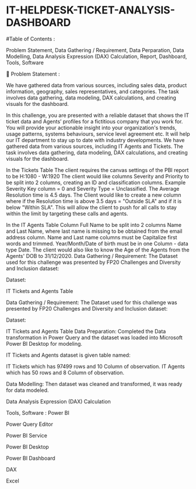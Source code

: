 # IT-HELPDESK-TICKET-ANALYSIS-DASHBOARD

#Table of Contents :

Problem Statement,
Data Gathering / Requirement,
Data Perparation,
Data Modelling,
Data Analysis Expression (DAX) Calculation,
Report,
Dashboard,
Tools, Software

🎯 Problem Statement :

We have gathered data from various sources, including sales data, product information, geography, sales representatives, and categories. The task involves data gathering, data modeling, DAX calculations, and creating visuals for the dashboard.

In this challenge, you are presented with a reliable dataset that shows the IT ticket data and Agents’ profiles for a fictitious company that you work for. You will provide your actionable insight into your organization's trends, usage patterns, systems behaviours, service level agreement etc. It will help our IT department to stay up to date with industry developments. We have gathered data from various sources, including IT Agents and Tickets. The task involves data gathering, data modeling, DAX calculations, and creating visuals for the dashboard.

In the Tickets Table
The client requires the canvas settings of the PBI report to be H:1080 - W:1920
The client would like columns Severity and Priority to be split into 2 columns, creating an ID and classification columns. Example Severity Key column = 0 and Severity Type = Unclassified.
The Average Resolution time is 4.5 days. The Client would like to create a new column where if the Resolution time is above 3.5 days = "Outside SLA" and if it is below 
"Within SLA". This will allow the client to push for all calls to stay within the limit by targeting these calls and agents.

In the IT Agents Table
Column Full Name to be split into 2 columns Name and Last Name, where last name is missing to be obtained from the email address column.
Name and Last name columns must be Capitalize first words and trimmed.
Year/Month/Date of birth must be in one Column - data type Date.
The client would also like to know the Age of the Agents from the Agents' DOB to 31/12/2020.
Data Gathering / Requirement:
The Dataset used for this challenge was presented by FP20 Challenges and Diversity and Inclusion dataset:

Dataset:

IT Tickets and Agents Table

Data Gathering / Requirement:
The Dataset used for this challenge was presented by FP20 Challenges and Diversity and Inclusion dataset:

Dataset:

IT Tickets and Agents Table
Data Preparation:
Completed the Data transformation in Power Query and the dataset was loaded into Microsoft Power BI Desktop for modeling.

IT Tickets and Agents dataset is given table named:

IT Tickets which has 97499 rows and 10 Column of observation.
IT Agents which has 50 rows and 8 Column of observation.

Data Modelling:
Then dataset was cleaned and transformed, it was ready for data modeled.

Data Analysis Expression (DAX) Calculation 

Tools, Software :
Power BI

Power Query Editor

Power BI Service

Power BI Desktop

Power BI Dashboard

DAX

Excel



